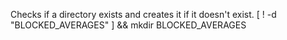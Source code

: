 Checks if a directory exists and creates it if it doesn't exist.
[ ! -d "BLOCKED_AVERAGES" ] && mkdir BLOCKED_AVERAGES
